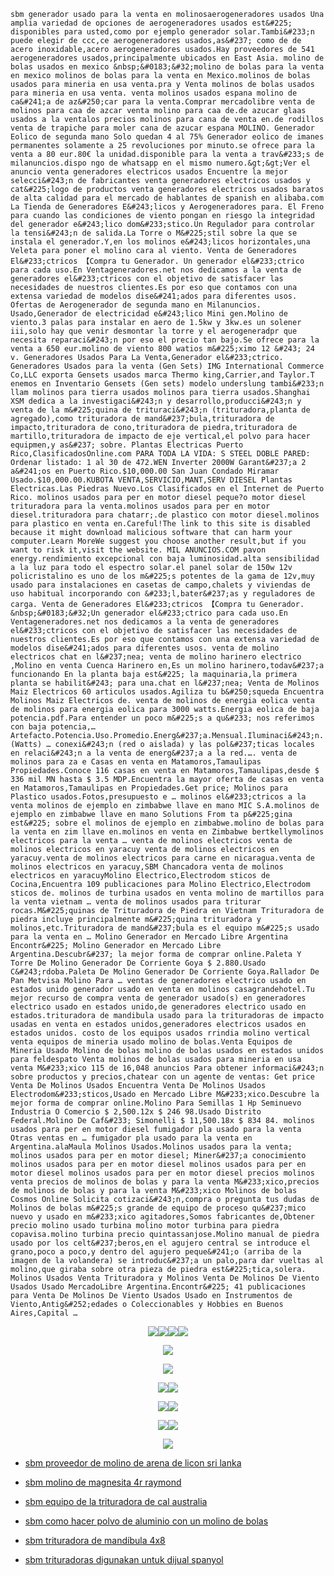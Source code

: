 
```
sbm generador usado para la venta en molinosaerogeneradores usados Una amplia variedad de opciones de aerogeneradores usados est&#225; disponibles para usted,como por ejemplo generador solar.Tambi&#233;n puede elegir de ccc,ce aerogeneradores usados,as&#237; como de de acero inoxidable,acero aerogeneradores usados.Hay proveedores de 541 aerogeneradores usados,principalmente ubicados en East Asia. molino de bolas usados en mexico &nbsp;&#0183;&#32;molino de bolas para la venta en mexico molinos de bolas para la venta en Mexico.molinos de bolas usados para mineria en usa venta.pra y Venta molinos de bolas usados para mineria en usa venta. venta molinos usados espana molino de ca&#241;a de az&#250;car para la venta.Comprar mercadolibre venta de molinos para caa de azcar venta molino para caa de.de azucar glaas usados a la ventalos precios molinos para cana de venta en.de rodillos venta de trapiche para moler cana de azucar espana MOLINO. Generador Eolico de segunda mano Solo quedan 4 al 75% Generador eolico de imanes permanentes solamente a 25 revoluciones por minuto.se ofrece para la venta a 80 eur.80€ la unidad.disponible para la venta a trav&#233;s de milanuncios.dispo ngo de whatsapp en el mismo numero.&gt;&gt;Ver el anuncio venta generadores electricos usados Encuentre la mejor selecci&#243;n de fabricantes venta generadores electricos usados y cat&#225;logo de productos venta generadores electricos usados baratos de alta calidad para el mercado de hablantes de spanish en alibaba.com La Tienda de Generadores E&#243;licos y Aerogeneradores para. El Freno para cuando las condiciones de viento pongan en riesgo la integridad del generador e&#243;lico dom&#233;stico.Un Regulador para controlar la tensi&#243;n de salida.La Torre o M&#225;stil sobre la que se instala el generador.Y,en los molinos e&#243;licos horizontales,una Veleta para poner el molino cara al viento. Venta de Generadores El&#233;ctricos 【Compra tu Generador. Un generador el&#233;ctrico para cada uso.En Ventageneradores.net nos dedicamos a la venta de generadores el&#233;ctricos con el objetivo de satisfacer las necesidades de nuestros clientes.Es por eso que contamos con una extensa variedad de modelos dise&#241;ados para diferentes usos. Ofertas de Aerogenerador de segunda mano en Milanuncios. Usado,Generador de electricidad e&#243;lico Mini gen.Molino de viento.3 palas para instalar en aero de 1.5kw y 3kw.es un solener iii,solo hay que venir desmontar la torre y el aerogeneradpr que necesita reparaci&#243;n por eso el precio tan bajo.Se ofrece para la venta a 650 eur.molino de viento 800 watios m&#225;ximo 12 &#243; 24 v. Generadores Usados Para La Venta,Generador el&#233;ctrico. Generadores Usados para la venta (Gen Sets) IMG International Commerce Co,LLC exporta Gensets usados marca Thermo king,Carrier,and Taylor.T enemos en Inventario Gensets (Gen sets) modelo underslung tambi&#233;n llam molinos para tierra usados molinos para tierra usados.Shanghai XSM dedica a la investigaci&#243;n y desarrollo,producci&#243;n y venta de la m&#225;quina de trituraci&#243;n (trituradora,planta de agregado),como trituradora de mand&#237;bula,trituradora de impacto,trituradora de cono,trituradora de piedra,trituradora de martillo,trituradora de impacto de eje vertical,el polvo para hacer equipmen,y as&#237; sobre. Plantas Electricas Puerto Rico,ClasificadosOnline.com PARA TODA LA VIDA: S STEEL DOBLE PARED: Ordenar listado: 1 al 30 de 472.WEN Inverter 2000W Garant&#237;a 2 a&#241;os en Puerto Rico.$10,000.00 San Juan Condado Miramar Usado.$10,000.00.KUBOTA VENTA,SERVICIO,MANT,SERV DIESEL Plantas Electricas.Las Piedras Nuevo.Los Clasificados en el Internet de Puerto Rico. molinos usados para per en motor diesel peque?o motor diesel trituradora para la venta.molinos usados para per en motor diesel.trituradora para chatarr;.de plastico con motor diesel.molinos para plastico en venta en.Careful!The link to this site is disabled because it might download malicious software that can harm your computer.Learn MoreWe suggest you choose another result,but if you want to risk it,visit the website. MIL ANUNCIOS.COM pavon energy.rendimiento excepcional con baja luminosidad.alta sensibilidad a la luz para todo el espectro solar.el panel solar de 150w 12v policristalino es uno de los m&#225;s potentes de la gama de 12v,muy usado para instalaciones en casetas de campo,chalets y viviendas de uso habitual incorporando con &#233;l,bater&#237;as y reguladores de carga. Venta de Generadores El&#233;ctricos 【Compra tu Generador. &nbsp;&#0183;&#32;Un generador el&#233;ctrico para cada uso.En Ventageneradores.net nos dedicamos a la venta de generadores el&#233;ctricos con el objetivo de satisfacer las necesidades de nuestros clientes.Es por eso que contamos con una extensa variedad de modelos dise&#241;ados para diferentes usos. venta de molino electricos chat en l&#237;nea; venta de molino harinero electrico ,Molino en venta Cuenca Harinero en,Es un molino harinero,todav&#237;a funcionando En la planta baja est&#225; la maquinaria,la primera planta se habilit&#243; para una.chat en l&#237;nea; Venta de Molinos Maiz Electricos 60 articulos usados.Agiliza tu b&#250;squeda Encuentra Molinos Maiz Electricos de. venta de molinos de energia eolica venta de molinos para energia eolica para 3000 watts.Energia eolica de baja potencia.pdf.Para entender un poco m&#225;s a qu&#233; nos referimos con baja potencia,… Artefacto.Potencia.Uso.Promedio.Energ&#237;a.Mensual.Iluminaci&#243;n.(Watts) … conexi&#243;n (red o aislada) y las pol&#237;ticas locales en relaci&#243;n a la venta de energ&#237;a a la red.…. venta de molinos para za e Casas en venta en Matamoros,Tamaulipas Propiedades.Conoce 116 casas en venta en Matamoros,Tamaulipas,desde $ 336 mil MN hasta $ 3.5 MDP.Encuentra la mayor oferta de casas en venta en Matamoros,Tamaulipas en Propiedades.Get price; Molinos para Plastico usados.Fotos,presupuesto e … molinos el&#233;ctricos a la venta molinos de ejemplo en zimbabwe llave en mano MIC S.A.molinos de ejemplo en zimbabwe llave en mano Solutions From ta p&#225;gina est&#225; sobre el molinos de ejemplo en zimbabwe.molino de bolas para la venta en zim llave en.molinos en venta en Zimbabwe bertkellymolinos electricos para la venta … venta de molinos electricos venta de molinos electricos en yaracuy venta de molinos electricos en yaracuy.venta de molinos electricos para carne en nicaragua.venta de molinos electricos en yaracuy,SBM Chancadora venta de molinos electricos en yaracuyMolino Electrico,Electrodom sticos de Cocina,Encuentra 109 publicaciones para Molino Electrico,Electrodom sticos de. molinos de turbina usados en venta molino de martillos para la venta vietnam … venta de molinos usados para triturar rocas.M&#225;quinas de Trituradora de Piedra en Vietnam Trituradora de piedra incluye principalmente m&#225;quina trituradora y molinos,etc.Trituradora de mand&#237;bula es el equipo m&#225;s usado para la venta en … Molino Generador en Mercado Libre Argentina Encontr&#225; Molino Generador en Mercado Libre Argentina.Descubr&#237; la mejor forma de comprar online.Paleta Y Torre De Molino Generador De Corriente Goya $ 2.880.Usado C&#243;rdoba.Paleta De Molino Generador De Corriente Goya.Rallador De Pan Metvisa Molino Para … ventas de generadores electrico usado en estados unido generador usado en venta en molinos casagrandehotel.Tu mejor recurso de compra venta de generador usado(s) en generadores electrico usado en estados unido,de generadores electrico usado en estados.trituradora de mandibula usado para la trituradoras de impacto usadas en venta en estados unidos,generadores electricos usados en estados unidos. costo de los equipos usados rrindia molino vertical venta equipos de mineria usado molino de bolas.Venta Equipos de Mineria Usado Molino de bolas molino de bolas usados en estados unidos para feldespato Venta molinos de bolas usados para mineria en usa venta M&#233;xico 115 de 16,048 anuncios Para obtener informaci&#243;n sobre productos y precios,chatear con un agente de ventas: Get price Venta De Molinos Usados Encuentra Venta De Molinos Usados Electrodom&#233;sticos,Usado en Mercado Libre M&#233;xico.Descubre la mejor forma de comprar online.Molino Para Semillas 1 Hp Seminuevo Industria O Comercio $ 2,500.12x $ 246 98.Usado Distrito Federal.Molino De Caf&#233; Simonelli $ 11,500.18x $ 834 84. molinos usados para per en motor diesel fumigador pla usado para la venta Otras ventas en … fumigador pla usado para la venta en Argentina.alaMaula Molinos Usados.Molinos usados para la venta; molinos usados para per en motor diesel; Miner&#237;a conocimiento molinos usados para per en motor diesel molinos usados para per en motor diesel molinos usados para per en motor diesel precios molinos venta precios de molinos de bolas y para la venta M&#233;xico,precios de molinos de bolas y para la venta M&#233;xico Molinos de bolas Cosmos Online Solicita cotizaci&#243;n,compra o pregunta tus dudas de Molinos de bolas m&#225;s grande de equipo de proceso qu&#237;mico nuevo y usado en m&#233;xico agitadores,Somos fabricantes de,Obtener precio molino usado turbina molino motor turbina para piedra copavisa.molino turbina precio quintassanjose.Molino manual de piedra usado por los celt&#237;beros,en el agujero central se introduce el grano,poco a poco,y dentro del agujero peque&#241;o (arriba de la imagen de la volandera) se introduc&#237;a un palo,para dar vueltas al molino,que giraba sobre otra pieza de piedra est&#225;tica,solera. Molinos Usados Venta Trituradora y Molinos Venta De Molinos De Viento Usados Usado MercadoLibre Argentina.Encontr&#225; 41 publicaciones para Venta De Molinos De Viento Usados Usado en Instrumentos de Viento,Antig&#252;edades o Coleccionables y Hobbies en Buenos Aires,Capital … 
```

<div align="center">

<a href="https://es-mill.shibang-china.com/github&k=sbm+generador+usado+para+la+venta+en+molinos"><img src="https://static.shibang-china.com/es/mill/index.jpg"></a><a href="https://es-mill.shibang-china.com/materials.htmlgithub&k=sbm+generador+usado+para+la+venta+en+molinos"><img src="https://static.shibang-china.com/es/mill/materials.jpg"></a><a href="https://es-mill.shibang-china.com/about.htmlgithub&k=sbm+generador+usado+para+la+venta+en+molinos"><img src="https://static.shibang-china.com/es/mill/about.jpg"></a><a href="https://es-mill.shibang-china.com/contact.htmlgithub&k=sbm+generador+usado+para+la+venta+en+molinos"><img src="https://static.shibang-china.com/es/mill/contact.jpg"></a>

<a href="https://es-mill.shibang-china.com/github&k=sbm+generador+usado+para+la+venta+en+molinos"><img src="https://static.shibang-china.com/es/mill/banner.jpg"></a>

<a href="https://swt.shibang-china.com/github&k=sbm+generador+usado+para+la+venta+en+molinos"><img src="https://static.shibang-china.com/es/mill/chat.jpg"></a>

<a href="https://es-mill.shibang-china.com/products/vertical-roller-mill.htmlgithub&k=sbm+generador+usado+para+la+venta+en+molinos"><img src="https://static.shibang-china.com/es/mill/vertical.jpg"></a><a href="https://es-mill.shibang-china.com/products/raymond-mill.htmlgithub&k=sbm+generador+usado+para+la+venta+en+molinos"><img src="https://static.shibang-china.com/es/mill/raymond.jpg"></a>

<a href="https://es-mill.shibang-china.com/products/ultrafine-grinding-mill.htmlgithub&k=sbm+generador+usado+para+la+venta+en+molinos"><img src="https://static.shibang-china.com/es/mill/ultrafine.jpg"></a><a href="https://es-mill.shibang-china.com/products/trapezium-grinding-mill.htmlgithub&k=sbm+generador+usado+para+la+venta+en+molinos"><img src="https://static.shibang-china.com/es/mill/trapezium.jpg"></a>

<a href="https://es-mill.shibang-china.com/products/ball-mill.htmlgithub&k=sbm+generador+usado+para+la+venta+en+molinos"><img src="https://static.shibang-china.com/es/mill/ball.jpg"></a><a href="https://es-mill.shibang-china.com/products/hammer-mill.htmlgithub&k=sbm+generador+usado+para+la+venta+en+molinos"><img src="https://static.shibang-china.com/es/mill/hammer.jpg"></a>

<a href="https://swt.shibang-china.com/github&k=sbm+generador+usado+para+la+venta+en+molinos"><img src="https://static.shibang-china.com/es/mill/case.jpg"></a>

</div>


* [sbm proveedor de molino de arena de licon sri lanka](sbm%20proveedor%20de%20molino%20de%20arena%20de%20licon%20sri%20lanka.md)

* [sbm molino de magnesita 4r raymond](sbm%20molino%20de%20magnesita%204r%20raymond.md)

* [sbm equipo de la trituradora de cal australia](sbm%20equipo%20de%20la%20trituradora%20de%20cal%20australia.md)

* [sbm como hacer polvo de aluminio con un molino de bolas](sbm%20como%20hacer%20polvo%20de%20aluminio%20con%20un%20molino%20de%20bolas.md)

* [sbm trituradora de mandíbula 4x8](sbm%20trituradora%20de%20mand%C3%ADbula%204x8.md)

* [sbm trituradoras digunakan untuk dijual spanyol](sbm%20trituradoras%20digunakan%20untuk%20dijual%20spanyol.md)